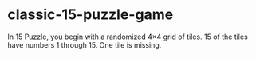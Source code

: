 # classic-15-puzzle-game
In 15 Puzzle, you begin with a randomized 4×4 grid of tiles. 15 of the tiles have numbers 1 through 15. One tile is missing.
